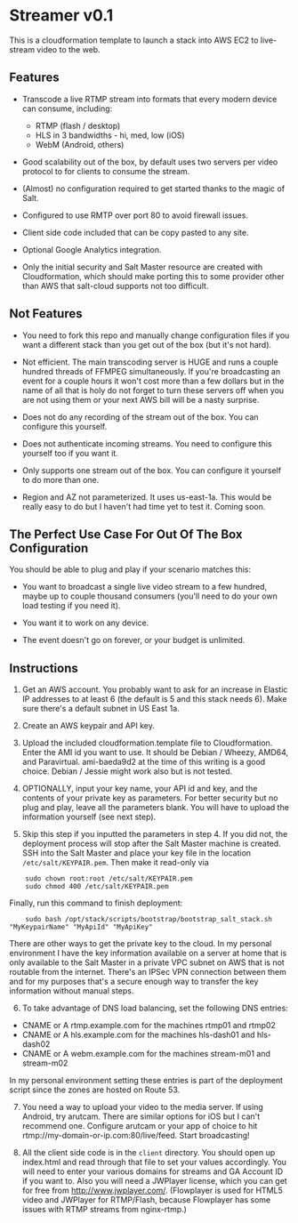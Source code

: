 Streamer v0.1
=============

This is a cloudformation template to launch a stack into AWS EC2 to live-stream video to the web.

Features
--------

* Transcode a live RTMP stream into formats that every modern device can consume, including:
  * RTMP (flash / desktop)
  * HLS in 3 bandwidths - hi, med, low (iOS)
  * WebM (Android, others)

* Good scalability out of the box, by default uses two servers per video protocol to for clients
to consume the stream.

* (Almost) no configuration required to get started thanks to the magic of Salt.

* Configured to use RMTP over port 80 to avoid firewall issues.

* Client side code included that can be copy pasted to any site.

* Optional Google Analytics integration.

* Only the initial security and Salt Master resource are created with Cloudformation, which should
make porting this to some provider other than AWS that salt-cloud supports not too difficult.

Not Features
------------

* You need to fork this repo and manually change configuration files if you want a different stack
than you get out of the box (but it's not hard).

* Not efficient. The main transcoding server is HUGE and runs a couple hundred threads of FFMPEG
simultaneously. If you're broadcasting an event for a couple hours it won't cost more than a few 
dollars but in the name of all that is holy do not forget to turn these servers off when you are
not using them or your next AWS bill will be a nasty surprise.

* Does not do any recording of the stream out of the box. You can configure this yourself.

* Does not authenticate incoming streams. You need to configure this yourself too if you want it.

* Only supports one stream out of the box. You can configure it yourself to do more than one.

* Region and AZ not parameterized. It uses us-east-1a. This would be really easy to do but I haven't
had time yet to test it. Coming soon.

The Perfect Use Case For Out Of The Box Configuration
-----------------------------------------------------

You should be able to plug and play if your scenario matches this:


* You want to broadcast a single live video stream to a few hundred, maybe up to couple thousand
consumers (you'll need to do your own load testing if you need it).

* You want it to work on any device.

* The event doesn't go on forever, or your budget is unlimited.


Instructions
------------

1. Get an AWS account. You probably want to ask for an increase in Elastic IP addresses to at least
6 (the default is 5 and this stack needs 6). Make sure there's a default subnet in US East 1a.

2. Create an AWS keypair and API key.

3. Upload the included cloudformation.template file to Cloudformation. Enter the AMI id you want to use.
It should be Debian / Wheezy, AMD64, and Paravirtual. ami-baeda9d2 at the time of this writing is
a good choice. Debian / Jessie might work also but is not tested.

4. OPTIONALLY, input your key name, your API id and key, and the contents of your private key as parameters.
For better security but no plug and play, leave all the parameters blank. You will have to upload
the information yourself (see next step).

5. Skip this step if you inputted the parameters in step 4. If you did not, the deployment process
will stop after the Salt Master machine is created. SSH into the Salt Master
and place your key file in the location `/etc/salt/KEYPAIR.pem`. Then make it read-only via
```
    sudo chown root:root /etc/salt/KEYPAIR.pem
    sudo chmod 400 /etc/salt/KEYPAIR.pem
```
  Finally, run this command to finish deployment:
```
    sudo bash /opt/stack/scripts/bootstrap/bootstrap_salt_stack.sh "MyKeypairName" "MyApiId" "MyApiKey"
```
There are other ways to get the private key to the cloud. In my personal environment I have the
key information available on a server at home that is only available to the Salt Master
in a private VPC subnet on AWS that is not routable from the internet. There's an IPSec VPN
connection between them and for my purposes that's a secure enough way to transfer the key
information without manual steps.

6. To take advantage of DNS load balancing, set the following DNS entries:

  * CNAME or A rtmp.example.com for the machines rtmp01 and rtmp02
  * CNAME or A hls.example.com for the machines hls-dash01 and hls-dash02
  * CNAME or A webm.example.com for the machines stream-m01 and stream-m02

  In my personal environment setting these entries is part of the deployment script since the
  zones are hosted on Route 53.

7. You need a way to upload your video to the media server. If using Android, try
arutcam. There are similar options for iOS but I can't recommend one. Configure arutcam
or your app of choice to hit rtmp://my-domain-or-ip.com:80/live/feed. Start broadcasting!

8. All the client side code is in the `client` directory. You should open up index.html and read
through that file to set your values accordingly. You will need to enter your various domains
for streams and GA Account ID if you want to. Also you will need a JWPlayer license, which you can
get for free from http://www.jwplayer.com/. (Flowplayer is used for HTML5 video and JWPlayer for
RTMP/Flash, because Flowplayer has some issues with RTMP streams from nginx-rtmp.)
